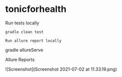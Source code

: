 # tonicforhealth
Run tests locally
```
gradle clean test

Run allure report locally
```
gradle allureServe

Allure Reports

![Screenshot](Screenshot 2021-07-02 at 11.33.19.png)

